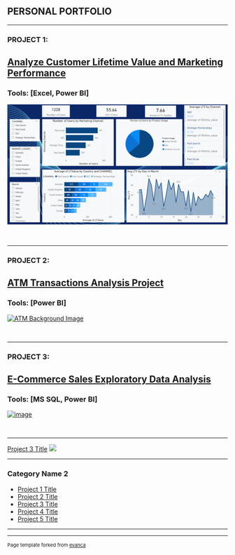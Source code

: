 
## PERSONAL PORTFOLIO

---

### PROJECT 1: 

## [ Analyze Customer Lifetime Value and Marketing Performance](/sample_page)

### Tools:  [Excel, Power BI]

[<img src="images/Cover Photo Upwork.png"/>](/sample_page)



<br>

---
### PROJECT 2: 
## [ATM Transactions Analysis Project](https://96a844db-e9a5-40cd-88df-28bc0af9a3ff-00-2gjoqlu9ce8ho.janeway.replit.dev/portfolio-details.html)

### Tools:  [Power BI]
[![ATM Background Image](https://github.com/leanhkienn/leanhkienn.github.io/assets/116093407/4942a17f-e9e3-41c4-9d3c-3e640e7caa37)](https://96a844db-e9a5-40cd-88df-28bc0af9a3ff-00-2gjoqlu9ce8ho.janeway.replit.dev/portfolio-details.html)



<br>


---
### PROJECT 3: 
## [E-Commerce Sales Exploratory Data Analysis](https://c099108c-86d4-4692-87fd-c7098f827376-00-33fvyru3jmqy4.global.replit.dev/eCommerce_DataAnalysis.html)
### Tools:  [MS SQL, Power BI]
[![image](https://github.com/leanhkienn/leanhkienn.github.io/assets/116093407/fb31d16c-7671-4736-a116-45244b66cf5e)](https://c099108c-86d4-4692-87fd-c7098f827376-00-33fvyru3jmqy4.global.replit.dev/eCommerce_DataAnalysis.html)



<br>

---
[Project 3 Title](http://example.com/)
<img src="images/dummy_thumbnail.jpg?raw=true"/>

---

### Category Name 2

- [Project 1 Title](http://example.com/)
- [Project 2 Title](http://example.com/)
- [Project 3 Title](http://example.com/)
- [Project 4 Title](http://example.com/)
- [Project 5 Title](http://example.com/)

---




---
<p style="font-size:11px">Page template forked from <a href="https://github.com/evanca/quick-portfolio">evanca</a></p>
<!-- Remove above link if you don't want to attibute -->
